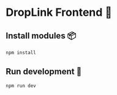 # DropLink Frontend 🎨

## Install modules 📦

``` bash title="droplink/fe"
npm install
```

## Run development 🚀

``` bash title="Run inside /fe directory"
npm run dev
```